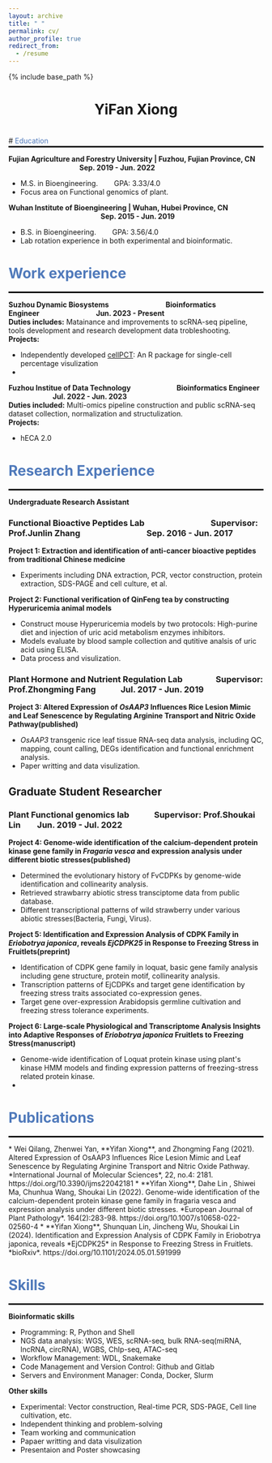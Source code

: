 ```yaml
---
layout: archive
title: " "
permalink: cv/
author_profile: true
redirect_from:
  - /resume
---
```


{% include base_path %}

# <center>YiFan Xiong</center>
<br>
# <span style="color: #507ABB;">Education</span>
<hr style="margin-top: 2px; border: 1px solid black;">  

**Fujian Agriculture and Forestry University | Fuzhou, Fujian Province, CN &emsp;&emsp;&emsp;&emsp;&emsp;&emsp;&emsp;&emsp;&emsp;&emsp;Sep. 2019 - Jun. 2022**
  * M.S. in Bioengineering.&emsp;&emsp; GPA: 3.33/4.0
  * Focus area on Functional genomics of plant.

**Wuhan Institute of Bioengineering | Wuhan, Hubei Province, CN &emsp;&emsp;&emsp;&emsp;&emsp;&emsp;&emsp;&emsp;&emsp;&emsp;&emsp;&emsp;&emsp;Sep. 2015 - Jun. 2019**
  * B.S. in Bioengineering.&emsp;&emsp; GPA: 3.56/4.0
  * Lab rotation experience in both experimental and bioinformatic.

# <span style="color: #507ABB;">Work experience</span>
<hr style="margin-top: 2px; border: 1px solid black;">

**Suzhou Dynamic Biosystems&emsp;&emsp;&emsp;&emsp;&emsp;&emsp;&emsp;&emsp;Bioinformatics Engineer&emsp;&emsp;&emsp;&emsp;&emsp;&emsp;&emsp;&emsp;Jun. 2023 - Present**  
**Duties includes:** Matainance and improvements to scRNA-seq pipeline, tools development and research development data trobleshooting.  
**Projects:**
 * Independently developed [cellPCT](https://github.com/xyifan97/cellPCT/tree/main): An R package for single-cell percentage visulization
 * 

  
**Fuzhou Institue of Data Technology &emsp;&emsp;&emsp;&emsp;&emsp;&emsp; Bioinformatics Engineer &emsp;&emsp;&emsp;&emsp;&emsp;&emsp;   Jul. 2022 - Jun. 2023**  
**Duties included:** Multi-omics pipeline construction and public scRNA-seq dataset collection, normalization and structulization.  
**Projects:**
 * hECA 2.0

# <span style="color: #507ABB;">Research Experience</span>
<hr style="margin-top: 2px; border: 1px solid black;"> 

**Undergraduate Research Assistant**  

### Functional Bioactive Peptides Lab&emsp;&emsp;&emsp;&emsp;&emsp;&emsp;&emsp;&emsp;Supervisor: Prof.Junlin Zhang&emsp;&emsp;&emsp;&emsp;&emsp;&emsp;&emsp;&emsp;Sep. 2016 - Jun. 2017  

**Project 1: Extraction and identification of anti-cancer bioactive peptides from traditional Chinese medicine**
* Experiments including DNA extraction, PCR, vector construction, protein extraction, SDS-PAGE and cell culture, et al.

**Project 2: Functional verification of QinFeng tea by constructing Hyperuricemia animal models**
* Construct mouse Hyperuricemia models by two protocols: High-purine diet and injection of uric acid metabolism enzymes inhibitors.
* Models evaluate by blood sample collection and qutitive analsis of uric acid using ELISA.
* Data process and visulization.

### Plant Hormone and Nutrient Regulation Lab&emsp;&emsp;&emsp;&emsp;Supervisor: Prof.Zhongming Fang&emsp;&emsp;&emsp;Jul. 2017 - Jun. 2019  
**Project 3: Altered Expression of *OsAAP3* Influences Rice Lesion Mimic and Leaf Senescence by Regulating Arginine Transport and Nitric Oxide Pathway(published)**
* *OsAAP3* transgenic rice leaf tissue RNA-seq data analysis, including QC, mapping, count calling, DEGs identification and functional enrichment analysis.
* Paper writting and data visulization.

## Graduate Student Researcher
### Plant Functional genomics lab&emsp;&emsp;&emsp;Supervisor: Prof.Shoukai Lin&emsp;&emsp;Jun. 2019 - Jul. 2022  
**Project 4: Genome-wide identification of the calcium-dependent protein kinase gene family in *Fragaria vesca* and expression analysis under different biotic stresses(published)**
* Determined the evolutionary history of FvCDPKs by genome-wide identification and collinearity analysis.
* Retrieved strawbarry abiotic stress transciptome data from public database.
* Different transcriptional patterns of wild strawberry under various abiotic stresses(Bacteria, Fungi, Virus).

**Project 5: Identification and Expression Analysis of CDPK Family in *Eriobotrya japonica*, reveals *EjCDPK25* in Response to Freezing Stress in Fruitlets(preprint)**
* Identification of CDPK gene family in loquat, basic gene family analysis including gene structure, protein motif, collinearity analysis.
* Transcription patterns of EjCDPKs and target gene identification by freezing stress traits associated co-expression genes.
* Target gene over-expression Arabidopsis germline cultivation and freezing stress tolerance experiments.

**Project 6: Large-scale Physiological and Transcriptome Analysis Insights into Adaptive Responses of *Eriobotrya japonica* Fruitlets to Freezing Stress(manuscript)**
* Genome-wide identification of Loquat protein kinase using plant's kinase HMM models and finding expression patterns of freezing-stress related protein kinase.
* 

# <span style="color: #507ABB;">Publications</span>
<hr style="margin-top: 2px; border: 1px solid black;">
* Wei Qilang, Zhenwei Yan, **Yifan Xiong**, and Zhongming Fang (2021). Altered Expression of OsAAP3 Influences Rice Lesion Mimic and Leaf Senescence by Regulating Arginine Transport and Nitric Oxide Pathway. *International Journal of Molecular Sciences*, 22, no.4: 2181. https://doi.org/10.3390/ijms22042181  
* **Yifan Xiong**, Dahe Lin , Shiwei Ma, Chunhua Wang, Shoukai Lin (2022). Genome-wide identification of the calcium-dependent protein kinase gene family in fragaria vesca and expression analysis under different biotic stresses. *European Journal of Plant Pathology*. 164(2):283-98. https://doi.org/10.1007/s10658-022-02560-4  
* **Yifan Xiong**, Shunquan Lin, Jincheng Wu, Shoukai Lin (2024). Identification and Expression Analysis of CDPK Family in Eriobotrya japonica, reveals *EjCDPK25* in Response to Freezing Stress in Fruitlets. *bioRxiv*. https://doi.org/10.1101/2024.05.01.591999  



# <span style="color: #507ABB;">Skills</span>
<hr style="margin-top: 2px; border: 1px solid black;">

**Bioinformatic skills**
  * Programming: R, Python and Shell  
  * NGS data analysis: WGS, WES, scRNA-seq, bulk RNA-seq(miRNA, lncRNA, circRNA), WGBS, ChIp-seq, ATAC-seq
  * Workflow Management: WDL, Snakemake
  * Code Management and Version Control: Github and Gitlab
  * Servers and Environment Manager: Conda, Docker, Slurm

**Other skills**
  * Experimental: Vector construction, Real-time PCR, SDS-PAGE, Cell line cultivation, etc.
  * Independent thinking and problem-solving
  * Team working and communication
  * Papaer writting and data visulization
  * Presentaion and Poster showcasing 
